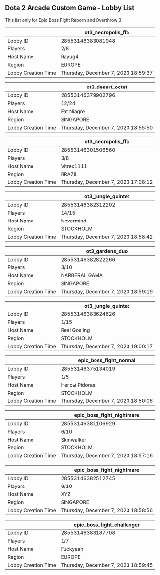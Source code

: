 ## Dota 2 Arcade Custom Game - Lobby List

This list only for Epic Boss Fight Reborn and Overthrow 3

|  | ot3_necropolis_ffa |
| ------ | ------ |
| Lobby ID | 28553146383081948 |
| Players | 2/8 |
| Host Name | Rayug4 |
| Region | EUROPE |
| Lobby Creation Time | Thursday, December 7, 2023 18:59:37 |


|  | ot3_desert_octet |
| ------ | ------ |
| Lobby ID | 28553146379902796 |
| Players | 12/24 |
| Host Name | Fat Niagre |
| Region | SINGAPORE |
| Lobby Creation Time | Thursday, December 7, 2023 18:55:50 |


|  | ot3_necropolis_ffa |
| ------ | ------ |
| Lobby ID | 28553146301506560 |
| Players | 3/8 |
| Host Name | Vitrex1111 |
| Region | BRAZIL |
| Lobby Creation Time | Thursday, December 7, 2023 17:08:12 |


|  | ot3_jungle_quintet |
| ------ | ------ |
| Lobby ID | 28553146382312202 |
| Players | 14/15 |
| Host Name | Nevermind |
| Region | STOCKHOLM |
| Lobby Creation Time | Thursday, December 7, 2023 18:58:42 |


|  | ot3_gardens_duo |
| ------ | ------ |
| Lobby ID | 28553146382822266 |
| Players | 3/10 |
| Host Name | NARBERAL GAMA |
| Region | SINGAPORE |
| Lobby Creation Time | Thursday, December 7, 2023 18:59:19 |


|  | ot3_jungle_quintet |
| ------ | ------ |
| Lobby ID | 28553146383624626 |
| Players | 1/15 |
| Host Name | Real Gosling |
| Region | STOCKHOLM |
| Lobby Creation Time | Thursday, December 7, 2023 19:00:17 |


|  | epic_boss_fight_normal |
| ------ | ------ |
| Lobby ID | 28553146375134019 |
| Players | 1/5 |
| Host Name | Heгры Pidorasi |
| Region | STOCKHOLM |
| Lobby Creation Time | Thursday, December 7, 2023 18:50:06 |


|  | epic_boss_fight_nightmare |
| ------ | ------ |
| Lobby ID | 28553146381106929 |
| Players | 6/10 |
| Host Name | Skinwalker |
| Region | STOCKHOLM |
| Lobby Creation Time | Thursday, December 7, 2023 18:57:16 |


|  | epic_boss_fight_nightmare |
| ------ | ------ |
| Lobby ID | 28553146382512745 |
| Players | 9/10 |
| Host Name | XYZ |
| Region | SINGAPORE |
| Lobby Creation Time | Thursday, December 7, 2023 18:58:56 |


|  | epic_boss_fight_challenger |
| ------ | ------ |
| Lobby ID | 28553146383187708 |
| Players | 1/7 |
| Host Name | Fuckyeah |
| Region | EUROPE |
| Lobby Creation Time | Thursday, December 7, 2023 18:59:45 |


